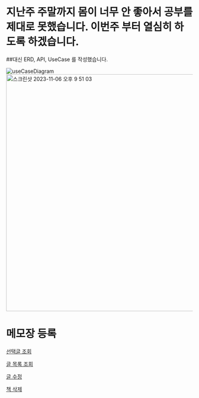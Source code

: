 # 지난주 주말까지 몸이 너무 안 좋아서 공부를 제대로 못했습니다. 이번주 부터 열심히 하도록 하겠습니다.
##대신 ERD, API, UseCase 를 작성했습니다.

![useCaseDiagram](https://github.com/Mcgeolypazun/spring_Project_one/assets/79851594/f7889f25-4096-44dc-95f4-64550682ccde)
<img width="640" alt="스크린샷 2023-11-06 오후 9 51 03" src="https://github.com/Mcgeolypazun/spring_Project_one/assets/79851594/5776aeff-d2dc-4121-a0da-188062226229">


# 메모장 등록

[선택글 조회](https://www.notion.so/0807caa0f8014052a1fee673f5eb1441?pvs=21)

[글 목록 조회](https://www.notion.so/974256658f1349f99f39d0e08d7cc0e9?pvs=21)

[글 수정](https://www.notion.so/08bf0ca76146402286a69923effc2462?pvs=21)

[책 삭제](https://www.notion.so/a9a8bd34153b46f28acc6c885ccd0867?pvs=21)

